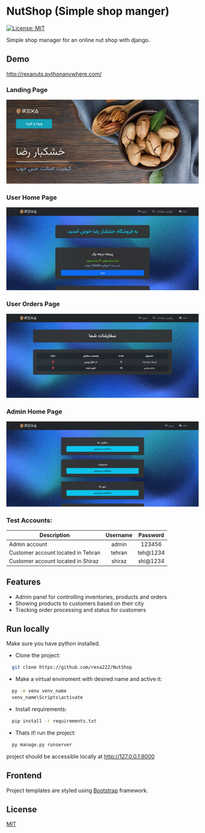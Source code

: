 
# NutShop (Simple shop manger)

[![License: MIT](https://img.shields.io/badge/License-MIT-green.svg)](https://opensource.org/licenses/MIT)

Simple shop manager for an online nut shop with django.

## Demo
http://rexanuts.pythonanywhere.com/

### Landing Page
![landing](static/demo/rexanuts-landing.png)

### User Home Page
![home](static/demo/rexanuts-home.png)

### User Orders Page
![orders](static/demo/rexanuts-orders.png)

### Admin Home Page
![Landing](static/demo/rexanuts-admin.png)


### Test Accounts:
| Description                        | Username | Password |
|------------------------------------|:--------:|:--------:|
| Admin account                      |  admin   |  123456  |
| Customer account located in Tehran |  tehran  | teh@1234 |
| Customer account located in Shiraz |  shiraz  | shi@1234 |

## Features

- Admin panel for controlling inventories, products and orders
- Showing products to customers based on their city
- Tracking order processing and status for customers



## Run locally

Make sure you have python installed.

-  Clone the project:

```bash
  git clone https://github.com/rexa222/NutShop
```

- Make a virtual enviroment with desired name and active it:

```bash
  py -m venv venv_name
  venv_name\Scripts\activate
```
- Install requirements:
```bash
  pip install -r requirements.txt
```
- Thats it! run the project:
```bash
  py manage.py runserver
```
project should be accessible locally at http://127.0.0.1:8000
## Frontend

Project templates are styled using [Bootstrap](https://getbootstrap.com/) framework.


## License

[MIT](https://choosealicense.com/licenses/mit/)

